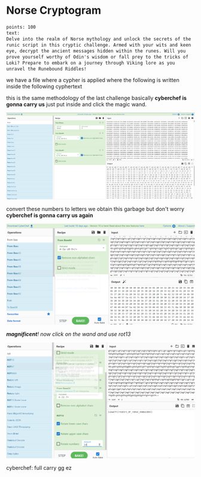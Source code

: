 # Norse Cryptogram
```
points: 100
text:
Delve into the realm of Norse mythology and unlock the secrets of the runic script in this cryptic challenge. Armed with your wits and keen eye, decrypt the ancient messages hidden within the runes. Will you prove yourself worthy of Odin's wisdom or fall prey to the tricks of Loki? Prepare to embark on a journey through Viking lore as you unravel the Runebound Riddles!
```

we have a file where a cypher is applied where the following is written inside the following cyphertext

this is the same methodology of the last challenge basically **cyberchef is gonna carry us** just put inside and click the magic wand. 

![Alt text](./image-2.png)

convert these numbers to letters we obtain this garbage but don't worry **cyberchef is gonna carry us again**
 
![Alt text](./image-3.png)

 ***magnificent**! now click on the wand and use rot13*

 ![Alt text](./image-4.png)

 cyberchef: full carry gg ez 